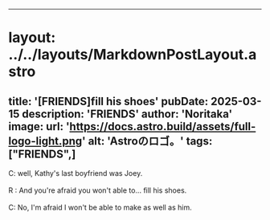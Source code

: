 
---
# layout: ../../layouts/MarkdownPostLayout.astro
title: '[FRIENDS]fill his shoes'
pubDate: 2025-03-15
description: 'FRIENDS'
author: 'Noritaka'
image:
    url: 'https://docs.astro.build/assets/full-logo-light.png'
    alt: 'Astroのロゴ。'
tags: ["FRIENDS",]
---

C: well, Kathy's last boyfriend was Joey.<br>
<br>
R : And you're afraid you won't able to... fill his shoes.<br>
<br>
C: No, I'm afraid I won't be able to make as well as him.<br>
<br>
